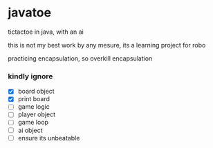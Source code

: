 # javatoe
tictactoe in java, with an ai

this is not my best work by any mesure, its a learning project for robo

practicing encapsulation, so overkill encapsulation

### kindly ignore


- [x] board object
- [x] print board
- [ ] game logic
- [ ] player object
- [ ] game loop
- [ ] ai object
- [ ] ensure its unbeatable
